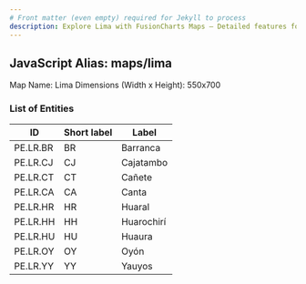 ```yaml
---
# Front matter (even empty) required for Jekyll to process
description: Explore Lima with FusionCharts Maps – Detailed features for seamless integration. Try now & enhance your data visualization today! 
---
```


## JavaScript Alias: maps/lima

Map Name: Lima
Dimensions (Width x Height): 550x700


### List of Entities

ID | Short label | Label
---|---|---|
PE.LR.BR| BR | Barranca
PE.LR.CJ| CJ | Cajatambo
PE.LR.CT| CT | Cañete
PE.LR.CA| CA | Canta
PE.LR.HR| HR | Huaral
PE.LR.HH| HH | Huarochirí
PE.LR.HU| HU | Huaura
PE.LR.OY| OY | Oyón
PE.LR.YY| YY | Yauyos
